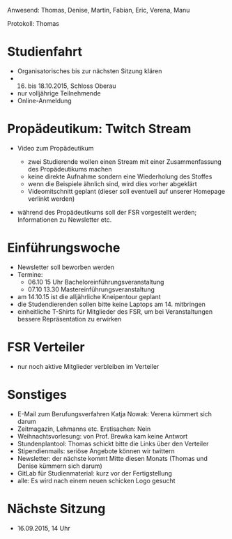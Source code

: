 ---
---

Anwesend: Thomas, Denise, Martin, Fabian, Eric, Verena, Manu

Protokoll: Thomas

# Studienfahrt

- Organisatorisches bis zur nächsten Sitzung klären
- 16. bis 18.10.2015, Schloss Oberau
- nur volljährige Teilnehmende
- Online-Anmeldung

# Propädeutikum: Twitch Stream

- Video zum Propädeutikum

  - zwei Studierende wollen einen Stream mit einer Zusammenfassung des Propädeutikums machen
  - keine direkte Aufnahme sondern eine Wiederholung des Stoffes
  - wenn die Beispiele ähnlich sind, wird dies vorher abgeklärt
  - Videomitschnitt geplant (dieser soll eventuell auf unserer Homepage verlinkt werden)

- während des Propädeutikums soll der FSR vorgestellt werden; Informationen zu Newsletter etc.

# Einführungswoche

- Newsletter soll beworben werden
- Termine:
  - 06.10 15 Uhr Bacheloreinführungsveranstaltung
  - 07.10 13.30 Mastereinführungsveranstaltung
- am 14.10.15 ist die alljährliche Kneipentour geplant
- die Studendierenden sollen bitte keine Laptops am 14. mitbringen
- einheitliche T-Shirts für Mitglieder des FSR, um bei Veranstaltungen bessere Repräsentation zu erwirken

# FSR Verteiler

- nur noch aktive Mitglieder verbleiben im Verteiler

# Sonstiges

- E-Mail zum Berufungsverfahren Katja Nowak: Verena kümmert sich darum
- Zeitmagazin, Lehmanns etc. Erstisachen: Nein
- Weihnachtsvorlesung: von Prof. Brewka kam keine Antwort
- Stundenplantool: Thomas schickt bitte die Links über den Verteiler
- Stipendienmails: seriöse Angebote können wir twittern
- Newsletter: der nächste kommt Mitte diesen Monats (Thomas und Denise kümmern sich darum)
- GitLab für Studienmaterial: kurz vor der Fertigstellung
- alle: Es wird nach einem neuen schicken Logo gesucht

# Nächste Sitzung

- 16.09.2015, 14 Uhr
